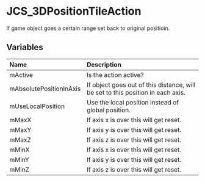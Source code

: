 # JCS_3DPositionTileAction

If game object goes a certain range set back to original positioin.

## Variables

| Name                    | Description                                                                     |
|:------------------------|:--------------------------------------------------------------------------------|
| mActive                 | Is the action active?                                                           |
| mAbsolutePositionInAxis | If object goes out of this distance, will be set to this position in each axis. |
| mUseLocalPosition       | Use the local position instead of global position.                              |
| mMaxX                   | If axis x is over this will get reset.                                          |
| mMaxY                   | If axis y is over this will get reset.                                          |
| mMaxZ                   | If axis z is over this will get reset.                                          |
| mMinX                   | If axis x is over this will get reset.                                          |
| mMinY                   | If axis y is over this will get reset.                                          |
| mMinZ                   | If axis z is over this will get reset.                                          |
